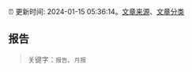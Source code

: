 :alarm_clock: 更新时间: 2024-01-15 05:36:14。[文章来源](/README.md)、[文章分类](/TAGS.md)

## 报告


> 关键字：`报告`、`月报`



